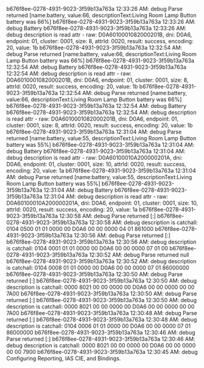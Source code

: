 b676f8ee-0278-4931-9023-3f59b13a763a 12:33:26 AM: debug Parse returned [name:battery, value:66, descriptionText:Living Room Lamp Button battery was 66%]
b676f8ee-0278-4931-9023-3f59b13a763a 12:33:26 AM: debug Battery
b676f8ee-0278-4931-9023-3f59b13a763a 12:33:26 AM: debug description is read attr - raw: D0A6010001082000201B, dni: D0A6, endpoint: 01, cluster: 0001, size: 8, attrId: 0020, result: success, encoding: 20, value: 1b
b676f8ee-0278-4931-9023-3f59b13a763a 12:32:54 AM: debug Parse returned [name:battery, value:66, descriptionText:Living Room Lamp Button battery was 66%]
b676f8ee-0278-4931-9023-3f59b13a763a 12:32:54 AM: debug Battery
b676f8ee-0278-4931-9023-3f59b13a763a 12:32:54 AM: debug description is read attr - raw: D0A6010001082000201B, dni: D0A6, endpoint: 01, cluster: 0001, size: 8, attrId: 0020, result: success, encoding: 20, value: 1b
b676f8ee-0278-4931-9023-3f59b13a763a 12:32:54 AM: debug Parse returned [name:battery, value:66, descriptionText:Living Room Lamp Button battery was 66%]
b676f8ee-0278-4931-9023-3f59b13a763a 12:32:54 AM: debug Battery
b676f8ee-0278-4931-9023-3f59b13a763a 12:32:54 AM: debug description is read attr - raw: D0A6010001082000201B, dni: D0A6, endpoint: 01, cluster: 0001, size: 8, attrId: 0020, result: success, encoding: 20, value: 1b
b676f8ee-0278-4931-9023-3f59b13a763a 12:31:04 AM: debug Parse returned [name:battery, value:55, descriptionText:Living Room Lamp Button battery was 55%]
b676f8ee-0278-4931-9023-3f59b13a763a 12:31:04 AM: debug Battery
b676f8ee-0278-4931-9023-3f59b13a763a 12:31:04 AM: debug description is read attr - raw: D0A60100010A200000201A, dni: D0A6, endpoint: 01, cluster: 0001, size: 10, attrId: 0020, result: success, encoding: 20, value: 1a
b676f8ee-0278-4931-9023-3f59b13a763a 12:31:04 AM: debug Parse returned [name:battery, value:55, descriptionText:Living Room Lamp Button battery was 55%]
b676f8ee-0278-4931-9023-3f59b13a763a 12:31:04 AM: debug Battery
b676f8ee-0278-4931-9023-3f59b13a763a 12:31:04 AM: debug description is read attr - raw: D0A60100010A200000201A, dni: D0A6, endpoint: 01, cluster: 0001, size: 10, attrId: 0020, result: success, encoding: 20, value: 1a
b676f8ee-0278-4931-9023-3f59b13a763a 12:30:58 AM: debug Parse returned [:]
b676f8ee-0278-4931-9023-3f59b13a763a 12:30:58 AM: debug description is catchall: 0104 0500 01 01 0000 00 D0A6 00 00 0000 04 01 861000
b676f8ee-0278-4931-9023-3f59b13a763a 12:30:56 AM: debug Parse returned [:]
b676f8ee-0278-4931-9023-3f59b13a763a 12:30:56 AM: debug description is catchall: 0104 0001 01 01 0000 00 D0A6 00 00 0000 07 01 00
b676f8ee-0278-4931-9023-3f59b13a763a 12:30:52 AM: debug Parse returned null
b676f8ee-0278-4931-9023-3f59b13a763a 12:30:52 AM: debug description is catchall: 0104 0008 01 01 0000 00 D0A6 00 00 0000 07 01 86000000
b676f8ee-0278-4931-9023-3f59b13a763a 12:30:50 AM: debug Parse returned [:]
b676f8ee-0278-4931-9023-3f59b13a763a 12:30:50 AM: debug description is catchall: 0000 8021 00 00 0000 00 D0A6 00 00 0000 00 00 7A00
b676f8ee-0278-4931-9023-3f59b13a763a 12:30:50 AM: debug Parse returned [:]
b676f8ee-0278-4931-9023-3f59b13a763a 12:30:50 AM: debug description is catchall: 0000 8021 00 00 0000 00 D0A6 00 00 0000 00 00 7A00
b676f8ee-0278-4931-9023-3f59b13a763a 12:30:48 AM: debug Parse returned [:]
b676f8ee-0278-4931-9023-3f59b13a763a 12:30:48 AM: debug description is catchall: 0104 0006 01 01 0000 00 D0A6 00 00 0000 07 01 86000000
b676f8ee-0278-4931-9023-3f59b13a763a 12:30:46 AM: debug Parse returned [:]
b676f8ee-0278-4931-9023-3f59b13a763a 12:30:46 AM: debug description is catchall: 0000 8021 00 00 0000 00 D0A6 00 00 0000 00 00 7900
b676f8ee-0278-4931-9023-3f59b13a763a 12:30:45 AM: debug Configuring Reporting, IAS CIE, and Bindings.
